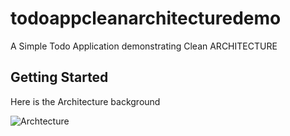 # todoappcleanarchitecturedemo

A Simple Todo Application demonstrating Clean ARCHITECTURE 

## Getting Started

Here is the  Architecture background 


![Archtecture](https://github.com/farooq958/todoappcleanarchitecturedemo/assets/41532119/f00811b7-8b19-49e8-b194-2d80d1ec6fa8)
